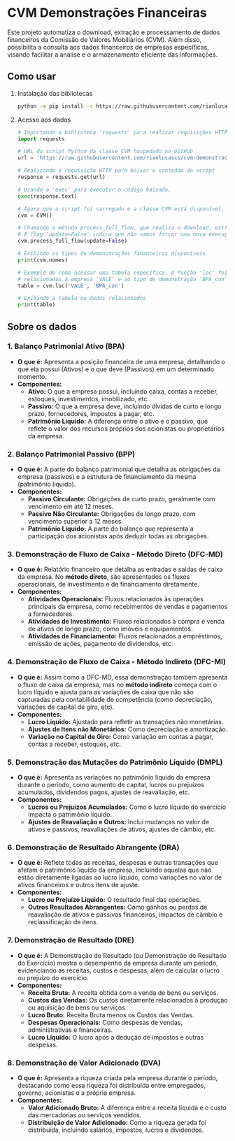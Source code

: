 # CVM Demonstrações Financeiras

Este projeto automatiza o download, extração e processamento de dados financeiros da Comissão de Valores Mobiliários (CVM). Além disso, possibilita a consulta aos dados financeiros de empresas específicas, visando facilitar a análise e o armazenamento eficiente das informações.

## Como usar

1. Instalação das bibliotecas
    ```bash
    python -m pip install -r https://raw.githubusercontent.com/rianlucascs/cvm-demonstracoes-financeiras/master/requirements.txt
    ```

2. Acesso aos dados
    ```python
    # Importando a biblioteca 'requests' para realizar requisições HTTP
    import requests

    # URL do script Python da classe CVM hospedado no GitHub
    url = 'https://raw.githubusercontent.com/rianlucascs/cvm-demonstracoes-financeiras/master/Scripts/cvm.py'

    # Realizando a requisição HTTP para baixar o conteúdo do script
    response = requests.get(url)

    # Usando o 'exec' para executar o código baixado. 
    exec(response.text)

    # Agora que o script foi carregado e a classe CVM está disponível, podemos criar uma instância da classe.
    cvm = CVM()

    # Chamando o método process_full_flow, que realiza o download, extração, concatenação e limpeza dos dados
    # A flag 'update=False' indica que não vamos forçar uma nova execução, caso o processo já tenha sido realizado.
    cvm.process_full_flow(update=False)

    # Exibindo os tipos de demonstrações financeiras disponíveis
    print(cvm.nomes)

    # Exemplo de como acessar uma tabela específica. A função 'loc' foi suposta para buscar os dados financeiros
    # relacionados à empresa 'VALE' e ao tipo de demonstração 'BPA_con'.
    table = cvm.loc('VALE', 'BPA_con')

    # Exibindo a tabela ou dados relacionados
    print(table)

    ```

## Sobre os dados


### 1. **Balanço Patrimonial Ativo (BPA)**
   - **O que é:** Apresenta a posição financeira de uma empresa, detalhando o que ela possui (Ativos) e o que deve (Passivos) em um determinado momento. 
   - **Componentes:**
     - **Ativo:** O que a empresa possui, incluindo caixa, contas a receber, estoques, investimentos, imobilizado, etc.
     - **Passivo:** O que a empresa deve, incluindo dívidas de curto e longo prazo, fornecedores, impostos a pagar, etc.
     - **Patrimônio Líquido:** A diferença entre o ativo e o passivo, que reflete o valor dos recursos próprios dos acionistas ou proprietários da empresa.

### 2. **Balanço Patrimonial Passivo (BPP)**
   - **O que é:** A parte do balanço patrimonial que detalha as obrigações da empresa (passivos) e a estrutura de financiamento da mesma (patrimônio líquido).
   - **Componentes:**
     - **Passivo Circulante:** Obrigações de curto prazo, geralmente com vencimento em até 12 meses.
     - **Passivo Não Circulante:** Obrigações de longo prazo, com vencimento superior a 12 meses.
     - **Patrimônio Líquido:** A parte do balanço que representa a participação dos acionistas após deduzir todas as obrigações.

### 3. **Demonstração de Fluxo de Caixa - Método Direto (DFC-MD)**
   - **O que é:** Relatório financeiro que detalha as entradas e saídas de caixa da empresa. No **método direto**, são apresentados os fluxos operacionais, de investimento e de financiamento diretamente.
   - **Componentes:**
     - **Atividades Operacionais:** Fluxos relacionados às operações principais da empresa, como recebimentos de vendas e pagamentos a fornecedores.
     - **Atividades de Investimento:** Fluxos relacionados à compra e venda de ativos de longo prazo, como imóveis e equipamentos.
     - **Atividades de Financiamento:** Fluxos relacionados a empréstimos, emissão de ações, pagamento de dividendos, etc.

### 4. **Demonstração de Fluxo de Caixa - Método Indireto (DFC-MI)**
   - **O que é:** Assim como a DFC-MD, essa demonstração também apresenta o fluxo de caixa da empresa, mas no **método indireto** começa com o lucro líquido e ajusta para as variações de caixa que não são capturadas pela contabilidade de competência (como depreciação, variações de capital de giro, etc).
   - **Componentes:**
     - **Lucro Líquido:** Ajustado para refletir as transações não monetárias.
     - **Ajustes de Itens não Monetários:** Como depreciação e amortização.
     - **Variação no Capital de Giro:** Como variação em contas a pagar, contas a receber, estoques, etc.

### 5. **Demonstração das Mutações do Patrimônio Líquido (DMPL)**
   - **O que é:** Apresenta as variações no patrimônio líquido da empresa durante o período, como aumento de capital, lucros ou prejuízos acumulados, dividendos pagos, ajustes de reavaliação, etc.
   - **Componentes:**
     - **Lucros ou Prejuízos Acumulados:** Como o lucro líquido do exercício impacta o patrimônio líquido.
     - **Ajustes de Reavaliação e Outros:** Inclui mudanças no valor de ativos e passivos, reavaliações de ativos, ajustes de câmbio, etc.

### 6. **Demonstração de Resultado Abrangente (DRA)**
   - **O que é:** Reflete todas as receitas, despesas e outras transações que afetam o patrimônio líquido da empresa, incluindo aquelas que não estão diretamente ligadas ao lucro líquido, como variações no valor de ativos financeiros e outros itens de ajuste.
   - **Componentes:**
     - **Lucro ou Prejuízo Líquido:** O resultado final das operações.
     - **Outros Resultados Abrangentes:** Como ganhos ou perdas de reavaliação de ativos e passivos financeiros, impactos de câmbio e reclassificação de itens.

### 7. **Demonstração de Resultado (DRE)**
   - **O que é:** A Demonstração de Resultado (ou Demonstração do Resultado do Exercício) mostra o desempenho da empresa durante um período, evidenciando as receitas, custos e despesas, além de calcular o lucro ou prejuízo do exercício.
   - **Componentes:**
     - **Receita Bruta:** A receita obtida com a venda de bens ou serviços.
     - **Custos das Vendas:** Os custos diretamente relacionados à produção ou aquisição de bens ou serviços.
     - **Lucro Bruto:** Receita Bruta menos os Custos das Vendas.
     - **Despesas Operacionais:** Como despesas de vendas, administrativas e financeiras.
     - **Lucro Líquido:** O lucro após a dedução de impostos e outras despesas.

### 8. **Demonstração de Valor Adicionado (DVA)**
   - **O que é:** Apresenta a riqueza criada pela empresa durante o período, destacando como essa riqueza foi distribuída entre empregados, governo, acionistas e a própria empresa.
   - **Componentes:**
     - **Valor Adicionado Bruto:** A diferença entre a receita líquida e o custo das mercadorias ou serviços vendidos.
     - **Distribuição de Valor Adicionado:** Como a riqueza gerada foi distribuída, incluindo salários, impostos, lucros e dividendos.

